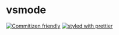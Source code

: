 # vsmode

[![Commitizen friendly][cz-img]][cz-url]
[![styled with prettier][prettier-img]][prettier-url]

[cz-img]:https://img.shields.io/badge/commitizen-friendly-brightgreen.svg
[cz-url]:http://commitizen.github.io/cz-cli/
[prettier-img]:https://img.shields.io/badge/styled_with-prettier-ff69b4.svg
[prettier-url]:https://github.com/prettier/prettier